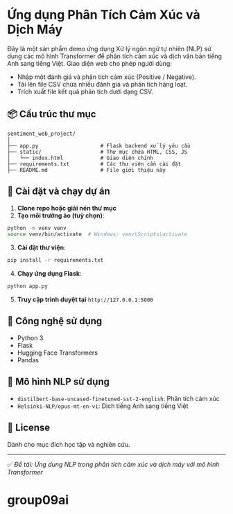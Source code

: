 # Ứng dụng Phân Tích Cảm Xúc và Dịch Máy

Đây là một sản phẩm demo ứng dụng Xử lý ngôn ngữ tự nhiên (NLP) sử dụng các mô hình Transformer để phân tích cảm xúc và dịch văn bản tiếng Anh sang tiếng Việt. Giao diện web cho phép người dùng:

- Nhập một đánh giá và phân tích cảm xúc (Positive / Negative).
- Tải lên file CSV chứa nhiều đánh giá và phân tích hàng loạt.
- Trích xuất file kết quả phân tích dưới dạng CSV.

## 📦 Cấu trúc thư mục

```
sentiment_web_project/
│
├── app.py                    # Flask backend xử lý yêu cầu
├── static/                   # Thư mục chứa HTML, CSS, JS
│   └── index.html            # Giao diện chính
├── requirements.txt          # Các thư viện cần cài đặt
├── README.md                 # File giới thiệu này
```

## 🚀 Cài đặt và chạy dự án

1. **Clone repo hoặc giải nén thư mục**
2. **Tạo môi trường ảo (tuỳ chọn)**:
```bash
python -m venv venv
source venv/bin/activate  # Windows: venv\Scripts\activate
```

3. **Cài đặt thư viện**:
```bash
pip install -r requirements.txt
```

4. **Chạy ứng dụng Flask**:
```bash
python app.py
```

5. **Truy cập trình duyệt tại** `http://127.0.0.1:5000`

## 🔧 Công nghệ sử dụng

- Python 3
- Flask
- Hugging Face Transformers
- Pandas

## 🤖 Mô hình NLP sử dụng

- `distilbert-base-uncased-finetuned-sst-2-english`: Phân tích cảm xúc
- `Helsinki-NLP/opus-mt-en-vi`: Dịch tiếng Anh sang tiếng Việt

## 📄 License

Dành cho mục đích học tập và nghiên cứu.

---

✅ *Đề tài: Ứng dụng NLP trong phân tích cảm xúc và dịch máy với mô hình Transformer*

# group09ai

